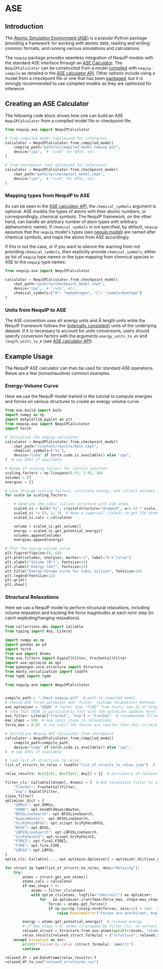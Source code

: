 # ASE

## Introduction
The [Atomic Simulation Environment (ASE)](https://wiki.fysik.dtu.dk/ase/) is a popular Python package providing a framework for working with atomic data, reading and writing common formats, and running various simulations and calculations.

The `nequip` package provides seamless integration of NequIP models with the standard ASE interface through an [ASE Calculator](https://wiki.fysik.dtu.dk/ase/ase/calculators/calculators.html). The `NequIPCalculator` can be constructed from a model [compiled](../guide/workflow.md#compilation) with `nequip-compile` as detailed in the [ASE calculator API](../api/ase.rst). Other options include using a model from a checkpoint file or one that has been [packaged](../guide/workflow.md#packaging), but it is strongly recommended to use compiled models as they are optimized for inference.

## Creating an ASE Calculator

The following code block shows how one can build an ASE `NequIPCalculator` from a compiled model file or checkpoint file.

```python
from nequip.ase import NequIPCalculator

# from compiled model (optimized for inference)
calculator = NequIPCalculator.from_compiled_model(
    compile_path="path/to/compiled_model.nequip.pt2",
    device="cpu",  # "cuda" for GPUs, etc
)

# from checkpoint (not optimized for inference)
calculator = NequIPCalculator.from_checkpoint_model(
    ckpt_path="path/to/checkpoint_model.ckpt",
    device="cpu",  # "cuda" for GPUs, etc.
)
```

### Mapping types from NequIP to ASE
As can be seen in the [ASE calculator API](../api/ase.rst), the  `chemical_symbols` argument is optional. ASE models the types of atoms with their atomic numbers, or correspondingly, chemical symbols. The NequIP framework, on the other hand, can handle an arbitrary number of atom types with arbitrary alphanumeric names. If `chemical_symbols` is not specified, by default, `nequip` assumes that the `nequip` model's types (see [nequip.model](../api/model.rst)) are named after chemical symbols, and maps the atoms from ASE accordingly.

If this is not the case, or if you want to silence the warning from not providing `chemical_symbols`, then explicitly provide `chemical_symbols`, either as list of `nequip` type names or the type mapping from chemical species in ASE to the `nequip` type names:

```python
from nequip.ase import NequIPCalculator

calculator = NequIPCalculator.from_checkpoint_model(
    ckpt_path="path/to/checkpoint_model.ckpt",
    device="cpu",  # "cuda", etc.
    chemical_symbols={"H": "myHydrogen", "C": "someCarbonType"}
)
```

### Units from NequIP to ASE
The ASE convention uses eV energy units and Å length units while the NequIP framework follows the ([internally consistent](../guide/faq.md/#units)) units of the underlying dataset. If it is necessary to account for units conversions, users should specify conversion factors with the arguments `energy_units_to_eV` and `length_units_to_A` (see [ASE calculator API](../api/ase.rst)).

## Example Usage
The NequIP ASE calculator can then be used for standard ASE operations. Below are a few (nonexhaustive) common examples.

### Energy-Volume Curve
Here we use the NequIP model trained in the tutorial to compute energies and forces on various structures to create an energy volume curve.

```python
from ase.build import bulk
import numpy as np
import matplotlib.pyplot as plt
from nequip.ase import NequIPCalculator
import torch

# Initialize the nequip calculator
calculator = NequIPCalculator.from_checkpoint_model(
    ckpt_path="/content/results/best.ckpt", 
    chemical_symbols=["Si"], 
    device="cuda" if torch.cuda.is_available() else "cpu",  
)  # use GPUs if available

# Range of scaling factors for lattice constant
scaling_factors = np.linspace(0.95, 1.05, 10)
volumes = []
energies = []

# Loop through scaling factors, calculate energy, and collect volumes and energies
for scale in scaling_factors:

    # Generate the cubic silicon structure with 216 atoms
    scaled_si = bulk("Si", crystalstructure="diamond", a=5.43 * scale, cubic=True)
    scaled_si *= (3, 3, 3)  # Make a supercell (3x3x3) to get 216 atoms
    scaled_si.calc = calculator

    volume = scaled_si.get_volume()
    energy = scaled_si.get_potential_energy()
    volumes.append(volume)
    energies.append(energy)

# Plot the energy-volume curve
plt.figure(figsize=(8, 6))
plt.plot(volumes, energies, marker="o", label="E-V Curve")
plt.xlabel("Volume (Å³)", fontsize=14)
plt.ylabel("Energy (eV)", fontsize=14)
plt.title("Energy-Volume Curve for Cubic Silicon", fontsize=16)
plt.legend(fontsize=12)
plt.grid()
plt.show()

```

### Structural Relaxations
Here we use a NequIP model to perform structural relaxations, including volume relaxation and tracking the force magnitudes at each ionic step (to catch exploding/hanging relaxations).

```python
from collections.abc import Callable
from typing import Any, Literal

import numpy as np
import pandas as pd
import torch
from ase import Atoms
from ase.filters import ExpCellFilter, FrechetCellFilter
import ase.optimize as opt
from pymatgen.core.structure import Structure
from monty.serialization import loadfn
from tqdm import tqdm

from nequip.ase import NequIPCalculator


compile_path = "./best.nequip.pt2"  # path to compiled model
# choose ASE force optimizer and 'filter' (volume relaxation) methods:
ase_optimizer = "GOQN" # faster than "FIRE" from tests; see SI of https://arxiv.org/abs/2412.19330
# note that GOQN is particularly fast with the optimizer updates here: https://gitlab.com/ase/ase/-/merge_requests/3570
ase_filter: Literal["frechet", "exp"] = "frechet"  # recommended filter
max_steps = 500  # max ionic steps in relaxations
force_max = 0.05  # run until the forces are smaller than this in eV/A

# Initialize Nequip ASE Calculator from checkpoint
calculator = NequIPCalculator.from_compiled_model(
    compile_path=compile_path, 
    device="cuda" if torch.cuda.is_available() else "cpu",
)  # use GPUs if available

# load list of structures to relax:
list_of_structs_to_relax = loadfn("list_of_structs_to_relax.json")  # list of structures previously saved with dumpfn()

relax_results: dict[str, dict[str, Any]] = {}  # dictionary of relaxation results to store

filter_cls: Callable[[Atoms], Atoms] = {  # ASE relaxation filter to use; frechet recommended
    "frechet": FrechetCellFilter,
    "exp": ExpCellFilter,
}[ase_filter]
optimizer_dict = {
    "GPMin": opt.GPMin,
    "GOQN": opt.GoodOldQuasiNewton,
    "BFGSLineSearch": opt.BFGSLineSearch,
    "QuasiNewton":  opt.BFGSLineSearch,
    "SciPyFminBFGS": opt.sciopt.SciPyFminBFGS,
    "BFGS": opt.BFGS,
    "LBFGSLineSearch": opt.LBFGSLineSearch,
    "SciPyFminCG": opt.sciopt.SciPyFminCG,
    "FIRE2": opt.fire2.FIRE2,
    "FIRE": opt.fire.FIRE,
    "LBFGS": opt.LBFGS,
}
optim_cls: Callable[..., opt.optimize.Optimizer] = optimizer_dict[ase_optimizer]  # select ASE optimizer

for struct in tqdm(list_of_structs_to_relax, desc="Relaxing"):
    try:
        atoms = struct.get_ase_atoms()
        atoms.calc = calculator
        if max_steps > 0:
            atoms = filter_cls(atoms)
            with optim_cls(atoms, logfile="/dev/null") as optimizer:
                for _ in optimizer.irun(fmax=force_max, steps=max_steps):
                    forces = atoms.get_forces()
                    if np.max(np.linalg.norm(forces, axis=1)) > 1e6:  # break relaxations which explode, to avoid hanging
                        raise RuntimeError("Forces are exorbitant, exploding relaxation!")

        energy = atoms.get_potential_energy()  # relaxed energy
        # if max_steps > 0, atoms is wrapped by filter_cls, so extract with getattr
        relaxed_struct = Structure.from_ase_atoms(getattr(atoms, "atoms", atoms))
        relax_results[relaxed_struct.formula] = {"structure": relaxed_struct, "energy": energy}
    except Exception as exc:
        print(f"Failed to relax {struct.formula}: {exc!r}")
        continue

relaxed_df = pd.DataFrame(relax_results).T
relaxed_df.to_csv("relaxed_structures.csv")
```
